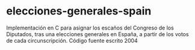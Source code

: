 # elecciones-generales-spain
Implementación en C para asignar los escaños del Congreso de los Diputados, tras una elecciones generales en España, a partir de los votos de cada circunscripción. Código fuente escrito 2004
